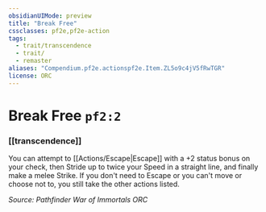 ```yaml
---
obsidianUIMode: preview
title: "Break Free"
cssclasses: pf2e,pf2e-action
tags:
  - trait/transcendence
  - trait/
  - remaster
aliases: "Compendium.pf2e.actionspf2e.Item.ZL5o9c4jV5fRwTGR"
license: ORC
---
```

# Break Free `pf2:2`

### [[transcendence]]






You can attempt to [[Actions/Escape|Escape]] with a +2 status bonus on your check, then Stride up to twice your Speed in a straight line, and finally make a melee Strike. If you don't need to Escape or you can't move or choose not to, you still take the other actions listed.

*Source: Pathfinder War of Immortals*
*ORC*